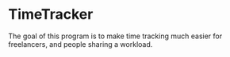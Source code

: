 # TimeTracker

The goal of this program is to make time tracking much easier for freelancers, and people sharing a workload. 

